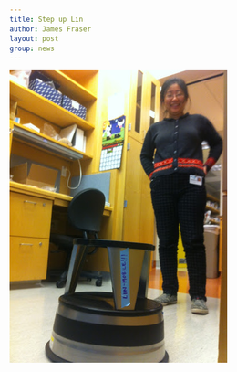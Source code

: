 ```yaml
---
title: Step up Lin
author: James Fraser
layout: post
group: news
---
```

 <img src="/static/img/news/lin-mobile.JPG" alt="Lin" class="img-responsive">

